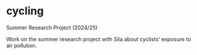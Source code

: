 # cycling
Summer Research Project (2024/25)

Work on the summer research project with Sila about cyclists' exposure to air pollution.
